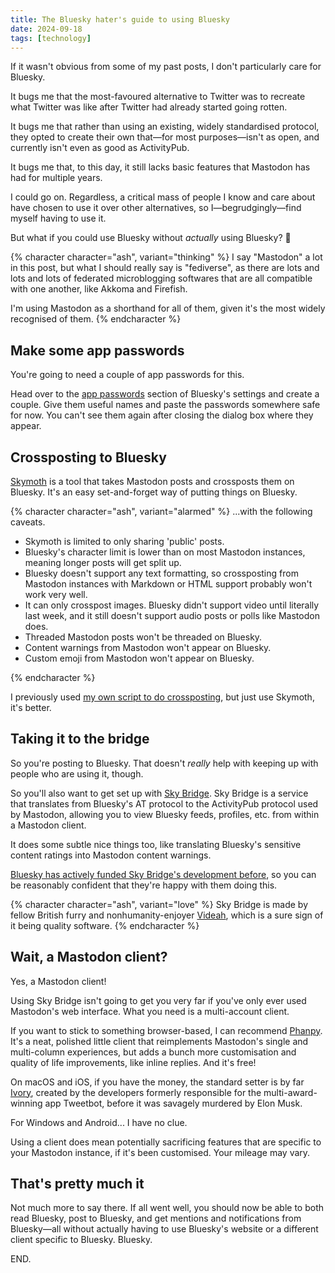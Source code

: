 ```yaml
---
title: The Bluesky hater's guide to using Bluesky
date: 2024-09-18
tags: [technology]
---
```


If it wasn't obvious from some of my past posts, I don't particularly care for Bluesky.

It bugs me that the most-favoured alternative to Twitter was to recreate what Twitter was like after Twitter had already started going rotten.

It bugs me that rather than using an existing, widely standardised protocol, they opted to create their own that—for most purposes—isn't as open, and currently isn't even as good as ActivityPub.

It bugs me that, to this day, it still lacks basic features that Mastodon has had for multiple years.

I could go on. Regardless, a critical mass of people I know and care about have chosen to use it over other alternatives, so I—begrudgingly—find myself having to use it.

But what if you could use Bluesky without _actually_ using Bluesky? 🤔

{% character character="ash", variant="thinking" %}
I say "Mastodon" a lot in this post, but what I should really say is "fediverse", as there are lots and lots and lots of federated microblogging softwares that are all compatible with one another, like Akkoma and Firefish.

I'm using Mastodon as a shorthand for all of them, given it's the most widely recognised of them.
{% endcharacter %}

## Make some app passwords

You're going to need a couple of app passwords for this.

Head over to the [app passwords](https://bsky.app/settings/app-passwords) section of Bluesky's settings and create a couple. Give them useful names and paste the passwords somewhere safe for now. You can't see them again after closing the dialog box where they appear.

## Crossposting to Bluesky

[Skymoth](https://skymoth.app/) is a tool that takes Mastodon posts and crossposts them on Bluesky. It's an easy set-and-forget way of putting things on Bluesky.

{% character character="ash", variant="alarmed" %}
...with the following caveats.

- Skymoth is limited to only sharing 'public' posts.
- Bluesky's character limit is lower than on most Mastodon instances, meaning longer posts will get split up.
- Bluesky doesn't support any text formatting, so crossposting from Mastodon instances with Markdown or HTML support probably won't work very well.
- It can only crosspost images. Bluesky didn't support video until literally last week, and it still doesn't support audio posts or polls like Mastodon does.
- Threaded Mastodon posts won't be threaded on Bluesky.
- Content warnings from Mastodon won't appear on Bluesky.
- Custom emoji from Mastodon won't appear on Bluesky.

{% endcharacter %}

I previously used [my own script to do crossposting](https://github.com/querkmachine/m2b), but just use Skymoth, it's better.

## Taking it to the bridge

So you're posting to Bluesky. That doesn't _really_ help with keeping up with people who are using it, though.

So you'll also want to get set up with [Sky Bridge](https://skybridge.fly.dev/). Sky Bridge is a service that translates from Bluesky's AT protocol to the ActivityPub protocol used by Mastodon, allowing you to view Bluesky feeds, profiles, etc. from within a Mastodon client.

It does some subtle nice things too, like translating Bluesky's sensitive content ratings into Mastodon content warnings.

[Bluesky has actively funded Sky Bridge's development before](https://techcrunch.com/2024/04/25/bluesky-backs-a-project-that-would-let-mastodon-apps-like-ivory-work-with-its-network/), so you can be reasonably confident that they're happy with them doing this.

{% character character="ash", variant="love" %}
Sky Bridge is made by fellow British furry and nonhumanity-enjoyer [Videah](https://videah.net/), which is a sure sign of it being quality software.
{% endcharacter %}

## Wait, a Mastodon client?

Yes, a Mastodon client!

Using Sky Bridge isn't going to get you very far if you've only ever used Mastodon's web interface. What you need is a multi-account client.

If you want to stick to something browser-based, I can recommend [Phanpy](https://phanpy.social/). It's a neat, polished little client that reimplements Mastodon's single and multi-column experiences, but adds a bunch more customisation and quality of life improvements, like inline replies. And it's free!

On macOS and iOS, if you have the money, the standard setter is by far [Ivory](https://tapbots.com/ivory/), created by the developers formerly responsible for the multi-award-winning app Tweetbot, before it was savagely murdered by Elon Musk.

For Windows and Android... I have no clue.

Using a client does mean potentially sacrificing features that are specific to your Mastodon instance, if it's been customised. Your mileage may vary.

## That's pretty much it

Not much more to say there. If all went well, you should now be able to both read Bluesky, post to Bluesky, and get mentions and notifications from Bluesky—all without actually having to use Bluesky's website or a different client specific to Bluesky. Bluesky.

END.
